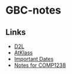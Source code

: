 # GBC-notes

## Links
- [D2L](https://learn.georgebrown.ca)
- [AtKlass](https://app.atklass.com)
- [Important Dates](https://www.georgebrown.ca/current-students/important-dates?term=27246&category=131)
- [Notes for COMP1238](comp1238.md)

